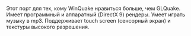 Этот порт для тех, кому WinQuake нравиться больше, чем GLQuake. Имеет программный и аппаратный (DirectX 9) рендеры. Умеет играть музыку в mp3. Поддерживает touch screen (сенсорный экран) и текстуры высокого разрешения.